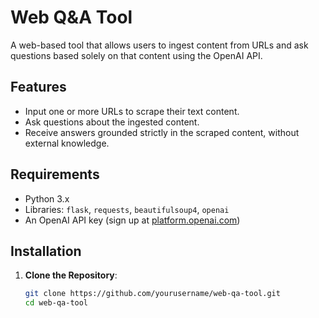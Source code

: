 # Web Q&A Tool

A web-based tool that allows users to ingest content from URLs and ask questions based solely on that content using the OpenAI API.

## Features
- Input one or more URLs to scrape their text content.
- Ask questions about the ingested content.
- Receive answers grounded strictly in the scraped content, without external knowledge.

## Requirements
- Python 3.x
- Libraries: `flask`, `requests`, `beautifulsoup4`, `openai`
- An OpenAI API key (sign up at [platform.openai.com](https://platform.openai.com/))

## Installation
1. **Clone the Repository**:
   ```bash
   git clone https://github.com/yourusername/web-qa-tool.git
   cd web-qa-tool